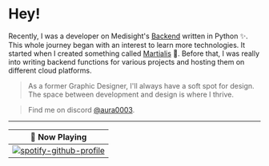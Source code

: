 # Hey!

Recently, I was a developer on Medisight's [Backend](https://github.com/harishuthaya/medisight) written in Python ✨. This whole journey began with an interest to learn more technologies. It started when I created something called [Martialis](https://github.com/aura0003/Martialis) 🤏. Before that, I was really into writing backend functions for various projects and hosting them on different cloud platforms.

> As a former Graphic Designer, I'll always have a soft spot for design. The space between development and design is where I thrive.

> Find me on discord <a rel="me" href="https:/discord.id">@aura0003</a>.

---

| 🎵 Now Playing                                                                                                                    |
| ------------------------------------------------------------------------------------------------------------------------------ |
|[![spotify-github-profile](https://spotify-github-profile.vercel.app/api/view?uid=pooplegend&cover_image=true&theme=default&show_offline=false&background_color=121212&interchange=true&bar_color=53b14f&bar_color_cover=true)](https://spotify-github-profile.vercel.app/api/view?uid=pooplegend&redirect=true)|
